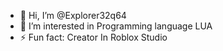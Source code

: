 - 👋 Hi, I’m @Explorer32q64
- 👀 I’m interested in Programming language LUA
- ⚡ Fun fact: Creator In Roblox Studio

<!---
Explorer32q64/Explorer32q64 is a ✨ special ✨ repository because its `README.md` (this file) appears on your GitHub profile.
You can click the Preview link to take a look at your changes.
--->

